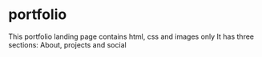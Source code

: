 # portfolio
This portfolio landing page contains html, css and images only
It has three sections: About, projects and social
